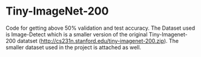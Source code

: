 # Tiny-ImageNet-200
Code for getting above 50% validation and test accuracy. The Dataset used is Image-Detect which is a smaller version of the original Tiny-Imagenet-200 datatset (http://cs231n.stanford.edu/tiny-imagenet-200.zip). The smaller dataset used in the project is attached as well.

